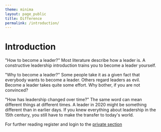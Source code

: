 ```yaml
---
theme: minima
layout: page_public
title: Difference
permalink: /introduction/
---
```


# Introduction

"How to become a leader?"
Most literature describe how a leader is. 
A constructive leadership introduction trains you to become a leader yourself.

"Why to become a leader?"
Some people take it as a given fact that everybody wants to become a leader. Others regard leaders as evil.
Become a leader takes quite some effort. Why bother, if you are not convinced?

"How has leadership changed over time?"
The same word can mean different things at different times.
A leader in 2020 might be something different than in earlier days.
If you knew everything about leadership in the 15th century, you still have to make the transfer to today's world.


For further reading register and login to the [private section](/ecl/register/)  